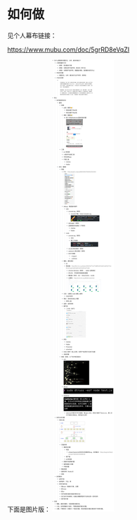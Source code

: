 
# 如何做

见个人幕布链接：



<a target="_blank" href="https://www.mubu.com/doc/5grRD8eVqZI">https://www.mubu.com/doc/5grRD8eVqZI</a>




下面是图片版：
![](./1.png)
